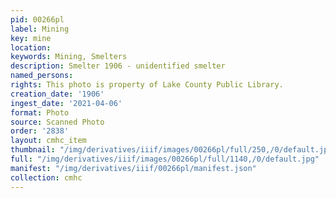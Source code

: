 ```yaml
---
pid: 00266pl
label: Mining
key: mine
location: 
keywords: Mining, Smelters
description: Smelter 1906 - unidentified smelter
named_persons: 
rights: This photo is property of Lake County Public Library.
creation_date: '1906'
ingest_date: '2021-04-06'
format: Photo
source: Scanned Photo
order: '2838'
layout: cmhc_item
thumbnail: "/img/derivatives/iiif/images/00266pl/full/250,/0/default.jpg"
full: "/img/derivatives/iiif/images/00266pl/full/1140,/0/default.jpg"
manifest: "/img/derivatives/iiif/00266pl/manifest.json"
collection: cmhc
---
```

